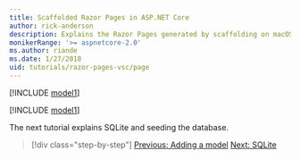 ```yaml
---
title: Scaffolded Razor Pages in ASP.NET Core
author: rick-anderson
description: Explains the Razor Pages generated by scaffolding on macOS.
monikerRange: '>= aspnetcore-2.0'
ms.author: riande
ms.date: 1/27/2018
uid: tutorials/razor-pages-vsc/page
---
```


[!INCLUDE [model1](../../includes/RP/page1.md)]

[!INCLUDE [model1](../../includes/RP/page2.md)]

The next tutorial explains SQLite and seeding the database.

> [!div class="step-by-step"]
> [Previous: Adding a model](xref:tutorials/razor-pages-vsc/model)
> [Next: SQLite](xref:tutorials/razor-pages-vsc/sql)
